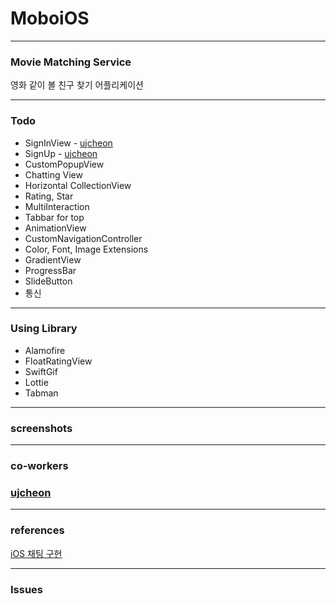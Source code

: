 # MoboiOS

---

### Movie Matching Service 

영화 같이 볼 친구 찾기 어플리케이션





---

### Todo 

* SignInView - [ujcheon](https://github.com/ujcheon)
* SignUp - [ujcheon](https://github.com/ujcheon)
* CustomPopupView
* Chatting View
* Horizontal CollectionView
* Rating, Star
* MultiInteraction
* Tabbar for top
* AnimationView
* CustomNavigationController
* Color, Font, Image Extensions
* GradientView
* ProgressBar
* SlideButton
* 통신

---

### Using Library

* Alamofire
* FloatRatingView
* SwiftGif
* Lottie
* Tabman

---

### screenshots



---

### co-workers

### [ujcheon](https://github.com/ujcheon)



---

### references

[iOS 채팅 구현](https://www.youtube.com/channel/UCScI4bsr-RaGdYSC2QAHWug)



---

### Issues